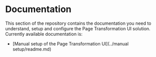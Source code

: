 # Documentation

This section of the repository contains the documentation you need to understand, setup and configure the Page Transformation UI solution. Currently available documentation is:

- [Manual setup of the Page Transformation UI](../manual setup/readme.md)
